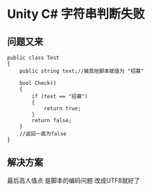 # Unity C# 字符串判断失败

## 问题又来

```
public class Test
{
    public string text;//被其他脚本赋值为 "招募"

    bool Check()
    {
        if (text == "招募")
        {
            return true;
        }
        return false;
    }
	//返回一直为false
}
```

## 解决方案


最后高人值点 
是脚本的编码问题
改成UTF8就好了